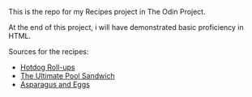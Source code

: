 This is the repo for my Recipes project in The Odin Project.

At the end of this project, i will have demonstrated basic proficiency in HTML.

Sources for the recipes:

- [Hotdog Roll-ups](https://www.allrecipes.com/hotdog-roll-ups-recipe-8678872)
- [The Ultimate Pool Sandwich](https://www.allrecipes.com/ultimate-pool-sandwich-recipe-8653433)
- [Asparagus and Eggs](https://www.allrecipes.com/asparagus-and-eggs-recipe-8634304)
